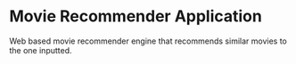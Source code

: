 # Movie Recommender Application

Web based movie recommender engine that recommends similar movies to the one inputted.
